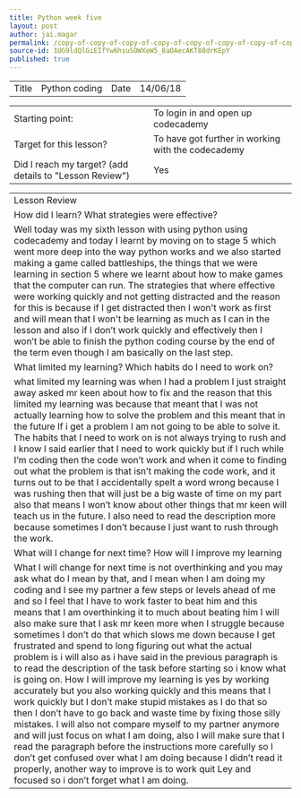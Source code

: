 ```yaml
---
title: Python week five
layout: post
author: jai.magar
permalink: /copy-of-copy-of-copy-of-copy-of-copy-of-copy-of-copy-of-copy-of-copy-of-copy-of-using-github/
source-id: 1UG9ldQlGiEIfYw6hsuSOWXeW5_8aOAecAKT88drKEpY
published: true
---
```

<table>
  <tr>
    <td>Title</td>
    <td>Python coding</td>
    <td>Date</td>
    <td>14/06/18</td>
  </tr>
</table>


<table>
  <tr>
    <td>Starting point:</td>
    <td>To login in and open up codecademy </td>
  </tr>
  <tr>
    <td>Target for this lesson?</td>
    <td>To have got further in working with the codecademy</td>
  </tr>
  <tr>
    <td>Did I reach my target? 
(add details to "Lesson Review")</td>
    <td> Yes </td>
  </tr>
</table>


<table>
  <tr>
    <td>Lesson Review</td>
  </tr>
  <tr>
    <td>How did I learn? What strategies were effective? </td>
  </tr>
  <tr>
    <td>Well today was my sixth lesson with using python using codecademy and today I learnt by moving on to stage 5 which went more deep into the way python works and we also started making a game called battleships, the things that we were learning in section 5 where we learnt about how to make games that the computer can run. The strategies that where effective were working quickly and not getting distracted and the reason for this is because if I get distracted then I won't work as first and will mean that I won't be learning as much as I can in the lesson and also if I don’t work quickly and effectively then I won’t be able to finish the python coding course by the end of the term even though I am basically on the last step.</td>
  </tr>
  <tr>
    <td>What limited my learning? Which habits do I need to work on? </td>
  </tr>
  <tr>
    <td>what limited my learning was when I had a problem I just straight away asked mr keen about how to fix and the reason that this limited my learning was because that meant that I was not actually learning how to solve the problem and this meant that in the future If i get a problem I am not going to be able to solve it. The habits that I need to work on is not always trying to rush and I know I said earlier that I need to work quickly but if I ruch while I’m coding then the code won’t work and when it come to finding out what the problem is that isn’t making the code work, and it turns out to be that I accidentally spelt a word wrong because I was rushing then that will just be a big waste of time on my part also that means I won’t know about other things that mr keen will teach us in the future. I also need to read the description more because sometimes I don’t because I just want to rush through the work.</td>
  </tr>
  <tr>
    <td>What will I change for next time? How will I improve my learning</td>
  </tr>
  <tr>
    <td>What I will change for next time is not overthinking and you may ask what do I mean by that, and I mean when I am doing my coding and I see my partner a few steps or levels ahead of me and so I feel that I have to work faster to beat him and this means that I am overthinking it to much about beating him I will also make sure that I ask mr keen more when I struggle because sometimes I don’t do that which slows me down because I get frustrated and spend to long figuring out what the actual problem is i will also as i have said in the previous  paragraph is to read the description of the task before starting so i know what is going on. How I will improve my learning is yes by working accurately but you also working quickly and this means that I work quickly but I don’t make stupid mistakes as I do that so then I don’t have to go back and waste time by fixing those silly mistakes. I will also not compare myself to my partner anymore and will just focus on what I am doing, also I will make sure that I read the paragraph before the instructions more carefully so I don’t get confused over what I am doing because I didn’t read it properly, another way to improve is to work quit Ley and focused so i don’t forget what I am doing.</td>
  </tr>
</table>


